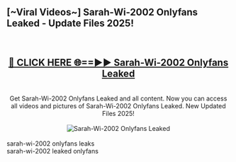 <h2>[~Viral Videos~] Sarah-Wi-2002 Onlyfans Leaked - Update Files 2025!</h2>
<br>
<div align="center">
<h2><a href="https://betterlinks.top/A2PfLJ" rel="nofollow">🔴 CLICK HERE 🌐==►► Sarah-Wi-2002 Onlyfans Leaked</a></h2>
<br>
Get Sarah-Wi-2002 Onlyfans Leaked and all content. Now you can access all videos and pictures of Sarah-Wi-2002 Onlyfans Leaked. New Updated Files 2025!
<br>
<br>
<a href="https://betterlinks.top/A2PfLJ" rel="nofollow" data-target="animated-image.originalLink"><img src="https://i.ibb.co.com/WyWwxjT/player-gif2.gif" alt="Sarah-Wi-2002 Onlyfans Leaked" style="max-width: 100%; display: inline-block;" data-target="animated-image.originalImage"></a>
</div>
<br>
sarah-wi-2002 onlyfans leaks<br>
sarah-wi-2002 leaked onlyfans